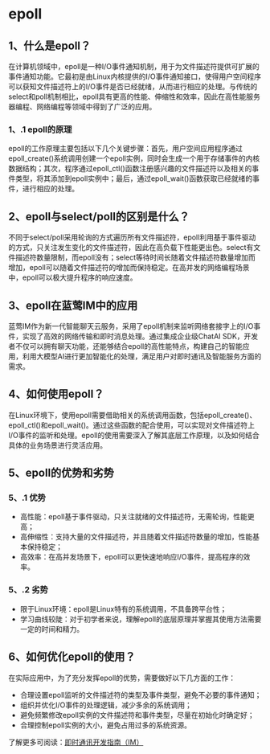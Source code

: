 # epoll

## 1、什么是epoll？

在计算机领域中，epoll是一种I/O事件通知机制，用于为文件描述符提供可扩展的事件通知功能。它最初是由Linux内核提供的I/O事件通知接口，使得用户空间程序可以获知文件描述符上的I/O事件是否已经就绪，从而进行相应的处理。与传统的select和poll机制相比，epoll具有更高的性能、伸缩性和效率，因此在高性能服务器编程、网络编程等领域中得到了广泛的应用。

### 1、.1 epoll的原理

epoll的工作原理主要包括以下几个关键步骤：首先，用户空间应用程序通过epoll_create()系统调用创建一个epoll实例，同时会生成一个用于存储事件的内核数据结构；其次，程序通过epoll_ctl()函数注册感兴趣的文件描述符以及相关的事件类型，将其添加到epoll实例中；最后，通过epoll_wait()函数获取已经就绪的事件，进行相应的处理。

## 2、epoll与select/poll的区别是什么？

不同于select/poll采用轮询的方式遍历所有文件描述符，epoll利用基于事件驱动的方式，只关注发生变化的文件描述符，因此在高负载下性能更出色。select有文件描述符数量限制，而epoll没有；select等待时间长随着文件描述符数量增加而增加，epoll可以随着文件描述符的增加而保持稳定。在高并发的网络编程场景中，epoll可以极大提升程序的响应速度。

## 3、epoll在蓝莺IM中的应用

蓝莺IM作为新一代智能聊天云服务，采用了epoll机制来监听网络套接字上的I/O事件，实现了高效的网络传输和即时消息处理。通过集成企业级ChatAI SDK，开发者不仅可以拥有聊天功能，还能够结合epoll的高性能特点，构建自己的智能应用，利用大模型AI进行更加智能化的处理，满足用户对即时通讯及智能服务方面的需求。

## 4、如何使用epoll？

在Linux环境下，使用epoll需要借助相关的系统调用函数，包括epoll_create()、epoll_ctl()和epoll_wait()。通过这些函数的配合使用，可以实现对文件描述符上I/O事件的监听和处理。epoll的使用需要深入了解其底层工作原理，以及如何结合具体的业务场景进行灵活应用。

## 5、epoll的优势和劣势

### 5、.1 优势
- 高性能：epoll基于事件驱动，只关注就绪的文件描述符，无需轮询，性能更高；
- 高伸缩性：支持大量的文件描述符，并且随着文件描述符数量的增加，性能基本保持稳定；
- 高效率：在高并发场景下，epoll可以更快速地响应I/O事件，提高程序的效率。

### 5、.2 劣势
- 限于Linux环境：epoll是Linux特有的系统调用，不具备跨平台性；
- 学习曲线较陡：对于初学者来说，理解epoll的底层原理并掌握其使用方法需要一定的时间和精力。

## 6、如何优化epoll的使用？

在实际应用中，为了充分发挥epoll的优势，需要做好以下几方面的工作：
- 合理设置epoll监听的文件描述符的类型及事件类型，避免不必要的事件通知；
- 组织并优化I/O事件的处理逻辑，减少多余的系统调用；
- 避免频繁修改epoll实例的文件描述符和事件类型，尽量在初始化时确定好；
- 合理控制epoll实例的大小，避免占用过多的系统资源。


了解更多可阅读：[即时通讯开发指南（IM）](https://www.lanyingim.com)